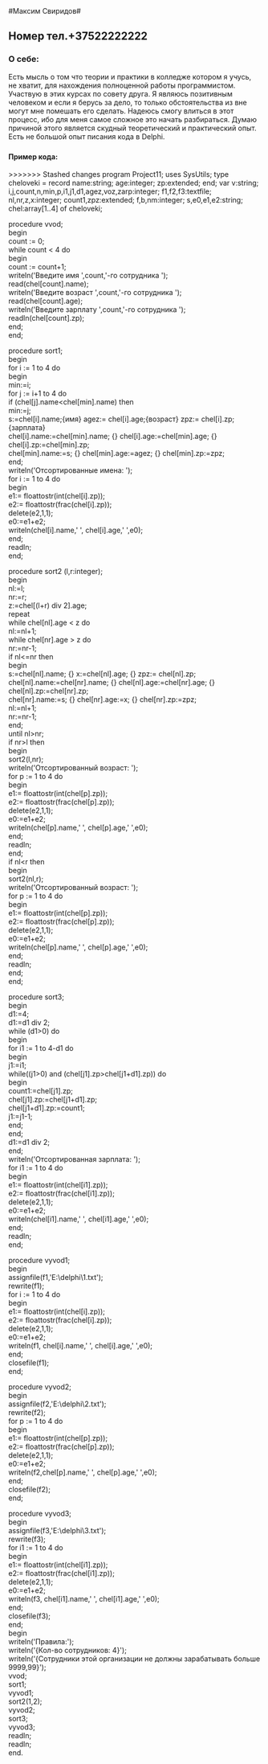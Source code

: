 <html>
#Максим Свиридов# 
<h2> Номер тел.+37522222222 </h2>
<h3>О себе:</h3> Есть мысль о том что теории и практики в колледже котором я учусь, не хватит, для нахождения полноценной работы программистом. Участвую в этих курсах по совету друга. Я являюсь позитивным человеком и если я берусь за дело, то только обстоятельства из вне могут мне помешать его сделать. Надеюсь смогу влиться в этот процесс, ибо для меня самое сложное это начать разбираться. Думаю причиной этого является скудный теоретический и практический опыт. Есть не большой опыт писания кода в Delphi.<h3>
<h4>Пример кода: </h4>
>>>>>>> Stashed changes
program Project11;  
uses  
SysUtils;  
type cheloveki = record  
name:string;  
age:integer;  
zp:extended;  
end;  
var  
v:string;  
i,j,count,n,min,p,i1,j1,d1,agez,voz,zarp:integer;  
f1,f2,f3:textfile;  
nl,nr,z,x:integer;  
count1,zpz:extended;  
f,b,nm:integer;  
s,e0,e1,e2:string;  
chel:array[1..4] of cheloveki;  

procedure vvod;  
begin  
count := 0;  
while count < 4 do  
begin  
count := count+1;  
writeln('Введите имя ',count,'-го сотрудника ');  
read(chel[count].name);  
writeln('Введите возраст ',count,'-го сотрудника ');  
read(chel[count].age);  
writeln('Введите зарплату ',count,'-го сотрудника ');  
readln(chel[count].zp);  
end;  
end;  

procedure sort1;  
begin  
for i := 1 to 4 do  
begin  
min:=i;  
for j := i+1 to 4 do  
if (chel[j].name<chel[min].name) then  
min:=j;  
s:=chel[i].name;{имя} agez:= chel[i].age;{возраст} zpz:= chel[i].zp; {зарплата}  
chel[i].name:=chel[min].name; {} chel[i].age:=chel[min].age; {} chel[i].zp:=chel[min].zp;  
chel[min].name:=s; {} chel[min].age:=agez; {} chel[min].zp:=zpz;  
end;  
writeln('Отсортированные имена: ');  
for i := 1 to 4 do  
begin  
e1:= floattostr(int(chel[i].zp));  
e2:= floattostr(frac(chel[i].zp));  
delete(e2,1,1);  
e0:=e1+e2;  
writeln(chel[i].name,' ', chel[i].age,' ',e0);  
end;  
readln;  
end;  

procedure sort2 (l,r:integer);  
begin  
nl:=l;  
nr:=r;  
z:=chel[(l+r) div 2].age;  
repeat  
while chel[nl].age < z do  
nl:=nl+1;  
while chel[nr].age > z do  
nr:=nr-1;  
if nl<=nr then  
begin  
s:=chel[nl].name; {} x:=chel[nl].age; {} zpz:= chel[nl].zp;  
chel[nl].name:=chel[nr].name; {} chel[nl].age:=chel[nr].age; {} chel[nl].zp:=chel[nr].zp;  
chel[nr].name:=s; {} chel[nr].age:=x; {} chel[nr].zp:=zpz;  
nl:=nl+1;  
nr:=nr-1;  
end;  
until nl>nr;  
if nr>l then  
begin  
sort2(l,nr);  
writeln('Отсортированный возраст: ');  
for p := 1 to 4 do  
begin  
e1:= floattostr(int(chel[p].zp));  
e2:= floattostr(frac(chel[p].zp));  
delete(e2,1,1);  
e0:=e1+e2;  
writeln(chel[p].name,' ', chel[p].age,' ',e0);  
end;  
readln;  
end;  
if nl<r then  
begin  
sort2(nl,r);  
writeln('Отсортированный возраст: ');  
for p := 1 to 4 do  
begin  
e1:= floattostr(int(chel[p].zp));  
e2:= floattostr(frac(chel[p].zp));  
delete(e2,1,1);  
e0:=e1+e2;  
writeln(chel[p].name,' ', chel[p].age,' ',e0);  
end;  
readln;  
end;  
end;  

procedure sort3;  
begin  
d1:=4;  
d1:=d1 div 2;  
while (d1>0) do  
begin  
for i1 := 1 to 4-d1 do  
begin  
j1:=i1;  
while((j1>0) and (chel[j1].zp>chel[j1+d1].zp)) do  
begin  
count1:=chel[j1].zp;  
chel[j1].zp:=chel[j1+d1].zp;  
chel[j1+d1].zp:=count1;  
j1:=j1-1;  
end;  
end;  
d1:=d1 div 2;  
end;  
writeln('Отсортированная зарплата: ');  
for i1 := 1 to 4 do  
begin  
e1:= floattostr(int(chel[i1].zp));  
e2:= floattostr(frac(chel[i1].zp));  
delete(e2,1,1);  
e0:=e1+e2;  
writeln(chel[i1].name,' ', chel[i1].age,' ',e0);  
end;  
readln;  
end;  

procedure vyvod1;  
begin  
assignfile(f1,'E:\delphi\1.txt');  
rewrite(f1);  
for i := 1 to 4 do  
begin  
e1:= floattostr(int(chel[i].zp));  
e2:= floattostr(frac(chel[i].zp));  
delete(e2,1,1);  
e0:=e1+e2;  
writeln(f1, chel[i].name,' ', chel[i].age,' ',e0);  
end;  
closefile(f1);  
end;  

procedure vyvod2;  
begin  
assignfile(f2,'E:\delphi\2.txt');  
rewrite(f2);  
for p := 1 to 4 do  
begin  
e1:= floattostr(int(chel[p].zp));  
e2:= floattostr(frac(chel[p].zp));  
delete(e2,1,1);  
e0:=e1+e2;  
writeln(f2,chel[p].name,' ', chel[p].age,' ',e0);  
end;  
closefile(f2);  
end;  

procedure vyvod3;  
begin  
assignfile(f3,'E:\delphi\3.txt');  
rewrite(f3);  
for i1 := 1 to 4 do  
begin  
e1:= floattostr(int(chel[i1].zp));  
e2:= floattostr(frac(chel[i1].zp));  
delete(e2,1,1);  
e0:=e1+e2;  
writeln(f3, chel[i1].name,' ', chel[i1].age,' ',e0);  
end;  
closefile(f3);  
end;  
begin  
writeln('Правила:');  
writeln('{Кол-во сотрудников: 4}');  
writeln('{Сотрудники этой организации не должны зарабатывать больше 9999,99}');  
vvod;  
sort1;  
vyvod1;  
sort2(1,2);  
vyvod2;  
sort3;  
vyvod3;  
readln;  
readln;  
end.  
</html>

